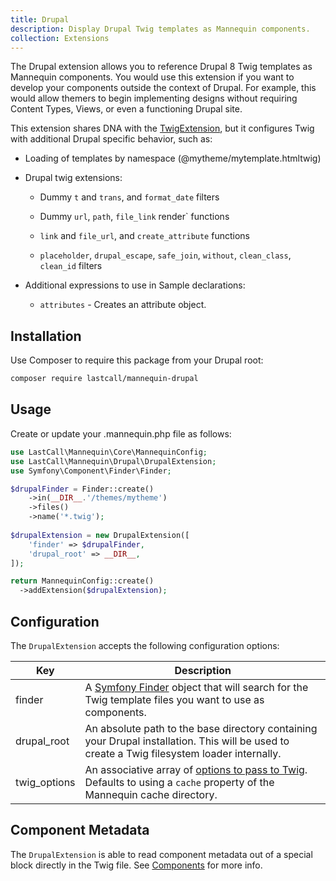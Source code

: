 ```yaml
---
title: Drupal
description: Display Drupal Twig templates as Mannequin components.
collection: Extensions
---
```

The Drupal extension allows you to reference Drupal 8 Twig templates as Mannequin components.  You would use this extension if you want to develop your components outside the context of Drupal.  For example, this would allow themers to begin implementing designs without requiring Content Types, Views, or even a functioning Drupal site.

This extension shares DNA with the [TwigExtension](../extensions/twig.md), but it configures Twig with additional Drupal specific behavior, such as:

* Loading of templates by namespace (@mytheme/mytemplate.htmltwig)
* Drupal twig extensions:

  * Dummy `t` and `trans`, and `format_date` filters
  
  * Dummy `url`, `path`, `file_link` render` functions
  
  * `link` and `file_url`, and `create_attribute` functions
  
  * `placeholder`, `drupal_escape`, `safe_join`, `without`, `clean_class`, `clean_id` filters
  
* Additional expressions to use in Sample declarations:
  * `attributes` - Creates an attribute object.

## Installation
Use Composer to require this package from your Drupal root:
```bash
composer require lastcall/mannequin-drupal
```

## Usage
Create or update your .mannequin.php file as follows:
```php
use LastCall\Mannequin\Core\MannequinConfig;
use LastCall\Mannequin\Drupal\DrupalExtension;
use Symfony\Component\Finder\Finder;

$drupalFinder = Finder::create()
    ->in(__DIR__.'/themes/mytheme')
    ->files()
    ->name('*.twig');
    
$drupalExtension = new DrupalExtension([
    'finder' => $drupalFinder,
    'drupal_root' => __DIR__,
]);

return MannequinConfig::create()
  ->addExtension($drupalExtension);
```

## Configuration

The `DrupalExtension` accepts the following configuration options:

| Key | Description |
| --- | ----------- |
| finder | A [Symfony Finder](https://symfony.com/doc/current/components/finder.html) object that will search for the Twig template files you want to use as components. |
| drupal_root | An absolute path to the base directory containing your Drupal installation.  This will be used to create a Twig filesystem loader internally. |
| twig_options | An associative array of [options to pass to Twig](https://twig.symfony.com/api/2.x/Twig_Environment.html#method___construct).  Defaults to using a `cache` property of the Mannequin cache directory. |

## Component Metadata

The `DrupalExtension` is able to read component metadata out of a special block directly in the Twig file.  See [Components](../docs/components.md) for more info.